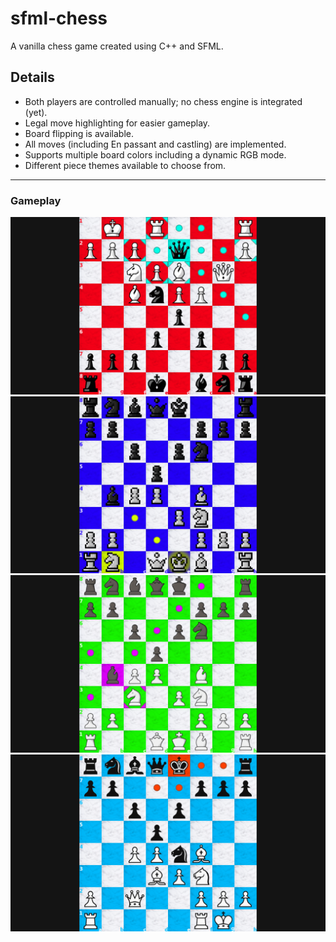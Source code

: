 # sfml-chess
A vanilla chess game created using C++ and SFML.

## Details

- Both players are controlled manually; no chess engine is integrated (yet).
- Legal move highlighting for easier gameplay.
- Board flipping is available.
- All moves (including En passant and castling) are implemented.
- Supports multiple board colors including a dynamic RGB mode.
- Different piece themes available to choose from.

---

### Gameplay

![gameplay1](https://github.com/Attaulhaleem/sfml-chess/blob/main/docs/gameplay_1.png) ![gameplay2](https://github.com/Attaulhaleem/sfml-chess/blob/main/docs/gameplay_2.png)
![gameplay3](https://github.com/Attaulhaleem/sfml-chess/blob/main/docs/gameplay_3.png) ![gameplay4](https://github.com/Attaulhaleem/sfml-chess/blob/main/docs/gameplay_4.png)
